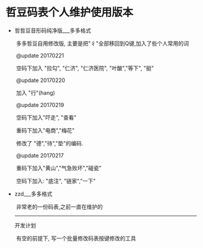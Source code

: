 # 哲豆码表个人维护使用版本

* 哲哲豆音形码纯净版___多多格式

  ​	多多哲豆自用修改版, 主要是把"彳"全部移回到Q键,加入了些个人常用的词

  ​	@update 20170221

  ​		空码下加入 "拉勾", "仁济", "仁济医院", "叶酸","等下", "挺"

  ​	@update 20170220

  ​		加入 "行"(hang)

  ​	@update 20170219

  ​		空码下加入"吓走", "查看"

  ​		重码下加入"电商","梅花"

  ​		修改了 "德","待","垫"的编码.

  ​	@update 20170217

  ​		重码下加入"黄山","气急败坏","碰瓷"

  ​		空码下加入: "底注", "链家","一下"

* zzd___多多格式

  ​	非常老的一份码表,之前一直在维护的

  ---------------

  开发计划

  ​	有空的前提下, 写一个批量修改码表按键修改的工具